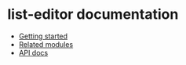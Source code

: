 # list-editor documentation

- [Getting started](getting-started.md)
- [Related modules](related-modules.md)
- [API docs](api.md)
